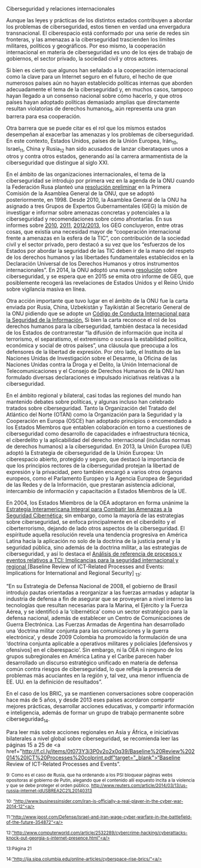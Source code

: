
Ciberseguridad y relaciones internacionales

Aunque las leyes y prácticas de los distintos estados contribuyen a abordar los problemas de ciberseguridad, estos tienen en verdad una envergadura transnacional. El ciberespacio está conformado por una serie de redes sin fronteras, y las amenazas a la ciberseguridad trascienden los límites militares, políticos y geográficos. Por eso mismo, la cooperación internacional en materia de ciberseguridad es uno de los ejes de trabajo de gobiernos, el sector privado, la sociedad civil y otros actores.

Si bien es cierto que algunos han señalado a la cooperación internacional como la clave para un Internet seguro en el futuro, el hecho de que numerosos países aún no hayan establecido políticas internas que aborden adecuadamente el tema de la ciberseguridad y, en muchos casos, tampoco hayan llegado a un consenso nacional sobre cómo hacerlo, y que otros países hayan adoptado políticas demasiado amplias que directamente resultan violatorias de derechos humanos<sub>9</sub>, aún representa una gran barrera para esa cooperación.

Otra barrera que se puede citar es el rol que los mismos estados desempeñan al exacerbar las amenazas y los problemas de ciberseguridad. En este contexto, Estados Unidos, países de la Unión Europea, Irán<sub>10</sub>, Israel<sub>11</sub>, China y Rusia<sub>12</sub> han sido acusados de lanzar ciberataques unos a otros y  contra otros estados, generando así la carrera armamentista de la ciberseguridad que distingue al siglo XXI.

En el ámbito de las organizaciones internacionales, el tema de la ciberseguridad se introdujo por primera vez en la agenda de la ONU cuando la Federación Rusa planteó una
<a href="http://www.un.org/ga/search/view_doc.asp?symbol=A/RES/53/70" target="_blank">resolución preliminar</a>
en la Primera Comisión de la Asamblea General de la ONU, que se adoptó posteriormente, en 1998. Desde 2010, la Asamblea General de la ONU ha asignado a tres Grupos de Expertos Gubernamentales (GEG) la misión de investigar e informar sobre amenazas concretas y potenciales a la ciberseguridad y recomendaciones sobre cómo afrontarlas. En sus informes sobre
<a href="http://www.un.org/ga/search/view_doc.asp?symbol=A/65/201" target="_blank">2010</a>,
<a href="http://www.un.org/ga/search/view_doc.asp?symbol=A/65/201" target="_blank">2011</a>, 
<a href="http://www.un.org/ga/search/view_doc.asp?symbol=A/68/98" target="_blank">2012/2013</a>, 
los GEG concluyeron, entre  otras cosas, que existía una necesidad mayor de “cooperación internacional frente a amenazas en la esfera de la TIC”, con contribución de la sociedad civil y el sector privado, pero destacó a su vez que los “esfuerzos de los Estados por abordar la seguridad de las TIC deben ir de la mano del respeto de los derechos humanos y las libertades fundamentales establecidos en la Declaración Universal de los Derechos Humanos y otros instrumentos internacionales”. En 2014, la ONU adoptó una nueva 
<a href="http://www.un.org/ga/search/view_doc.asp?symbol=A/RES/69/28" target="_blank">resolución</a>
sobre ciberseguridad, y se espera que en 2015 se emita otro informe de GEG, que posiblemente recogerá las revelaciones de Estados Unidos y el Reino Unido sobre vigilancia masiva en línea.

Otra acción importante que tuvo lugar en el ámbito de la ONU fue la carta enviada por Rusia, China, Uzbekistán y Tayikistán al Secretario General de la ONU pidiendo que se adopte un 
<a href="http://nz.chineseembassy.org/eng/zgyw/t858978.htm" target="_blank">Código de Conducta Internacional para la Seguridad de la Información.</a>
Si bien la carta reconoce el rol de los derechos humanos para la ciberseguridad, también destaca la necesidad de los Estados de contrarrestar “la difusión de información que incita al terrorismo, el separatismo, el extremismo o socava la estabilidad política, económica y social de otros países”, una cláusula que preocupa a los defensores de la libertad de expresión. Por otro lado, el Instituto de las Naciones Unidas de Investigación sobre el Desarme, la Oficina de las Naciones Unidas contra la Droga y el Delito, la Unión Internacional de Telecomunicaciones y el Consejo de Derechos Humanos de la ONU han formulado diversas declaraciones e impulsado iniciativas relativas a la ciberseguridad.

En el ámbito regional y bilateral, casi todas las regiones del mundo han mantenido debates sobre políticas, y algunas incluso han celebrado tratados sobre ciberseguridad. Tanto la Organización del Tratado del Atlántico del Norte (OTAN) como la Organización para la Seguridad y la Cooperación en Europa (OSCE) han adoptado principios o encomendado a los Estados Miembros que entablen colaboración en torno a cuestiones de ciberseguridad como desarrollo de capacidades e infraestructura técnica, el ciberdelito y la aplicabilidad del derecho internacional (incluidas normas de derechos humanos) a la ciberseguridad. En 2013, la Unión Europea (UE) adoptó la Estrategia de ciberseguridad de la Unión Europea: Un ciberespacio abierto, protegido y seguro, que destacó la importancia de que los principios rectores de la ciberseguridad protejan la libertad de expresión y la privacidad, pero también encargó a varios otros órganos europeos, como el Parlamento Europeo y la Agencia Europea de Seguridad de las Redes y de la Información, que prestaran asistencia adicional, intercambio de información y capacitación a Estados Miembros de la UE.


En 2004, los Estados Miembros de la OEA adoptaron en forma unánime la
<a href="http://www.oas.org/es/ssm/cyber/documents/Estrategia-seguridad-cibernetica-resolucion.pdf" target="_blank">Estrategia Interamericana Integral para Combatir las Amenazas a la Seguridad Cibernética;</a>
sin embargo, como la mayoría de las estrategias sobre ciberseguridad, se enfoca principalmente en el ciberdelito y el ciberterrorismo, dejando de lado otros aspectos de la ciberseguridad. El espíritude aquella resolución revela una tendencia progresiva en América Latina hacia la aplicación no solo de la doctrina de la justicia penal y la seguridad pública, sino además de la doctrina militar, a las estrategias de ciberseguridad, y así lo destaca el 
<a href="http://ict4peace.org/baseline-review-of-ict-related-processes-and-events-implications-for-international-and-regional-security/#sthash.8X8nxU44.dpuf" target="_blank">Análisis de referencia de procesos y eventos relativos a TCI: Implicancias para la seguridad internacional y regional </a>[Baseline Review of ICT-Related Processes and Events: Implications for International and Regional Security] <sub>13</sub>:

“En su Estrategia de Defensa Nacional de 2008, el gobierno de Brasil introdujo pautas orientadas a reorganizar a las fuerzas armadas y adaptar la industria de defensa a fin de asegurar que se proveyeran a nivel interno las tecnologías que resultan necesarias para la Marina, el Ejército y la Fuerza Aérea, y se identificó a la ‘cibernética’ como un sector estratégico para la defensa nacional, además de establecer un Centro de Comunicaciones de Guerra Electrónica. Las Fuerzas Armadas de Argentina han desarrollado una ‘doctrina militar conjunta para las comunicaciones y la guerra electrónica’, y desde 2009 Colombia ha promovido la formulación de una ‘doctrina conjunta aplicable a operativos militares y policiales [defensivos y ofensivos] en el ciberespacio’. Sin embargo, ni la OEA ni ninguno de los grupos subregionales en América Latina y el Caribe parecen haber desarrollado un discurso estratégico unificado en materia de defensa común contra riesgos de ciberseguridad, lo que refleja la presencia de problemas más acuciantes en la región y, tal vez, una menor influencia de EE. UU. en la definición de resultados”.

En el caso de los BRIC, ya se mantienen conversaciones sobre cooperación hace más de 5 años, y desde 2013 eses países acordaron compartir mejores prácticas, desarrollar acciones educativas, y compartir información e inteligencia, además de formar un grupo de trabajo permanente sobre ciberseguridad<sub>14</sub>. 

Para leer más sobre acciones regionales en Asia y África, e iniciativas bilaterales a nivel global sobre ciberseguridad, se recomienda leer las páginas 15 a 25 de
<a href="http://f.cl.ly/items/0t073Y3i3P0v2o2x0q39/Baseline%20Review%202014%20ICT%20Processes%20colprint.pdf"target="_blank">“Baseline Review of ICT-Related Processes and Events”.</a>

<sub> 9: Como es el caso de Rusia, que ha ordenando a los PSI bloquear páginas webs opositoras al gobierno de Putin, alegando que el contenido allí expuesto incita a la violencia y que se debe proteger el orden público. http://www.reuters.com/article/2014/03/13/us-russia-internet-idUSBREA2C21L20140313</sub>

<sub> 10: <a href="http://www.businessinsider.com/iran-is-officially-a-real-player-in-the-cyber-war-2014-12" target="_blank">"http://www.businessinsider.com/iran-is-officially-a-real-player-in-the-cyber-war-2014-12"<a/>

<sub> 11:<a href="http://www.jpost.com/Defense/Israel-and-Iran-wage-cyber-warfare-in-the-battlefield-of-the-future-354872" target="_blank">"http://www.jpost.com/Defense/Israel-and-Iran-wage-cyber-warfare-in-the-battlefield-of-the-future-354872"<a/> 

<sub> 12:<a href="http://www.computerworld.com/article/2532289/cybercrime-hacking/cyberattacks-knock-out-georgia-s-internet-presence.html" target="_blank">"http://www.computerworld.com/article/2532289/cybercrime-hacking/cyberattacks-knock-out-georgia-s-internet-presence.html"<a/> 

<sub> 13:Página 21 </sub>

<sub> 14:<a href="http://jia.sipa.columbia.edu/online-articles/cyberspace-rise-brics/" target="_blank">"http://jia.sipa.columbia.edu/online-articles/cyberspace-rise-brics/"<a/> 





